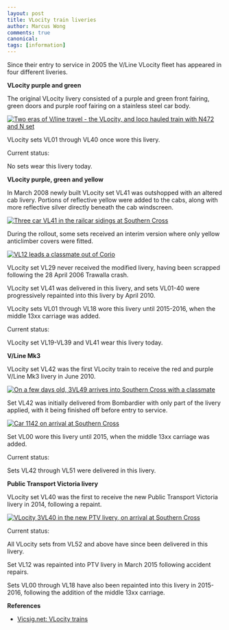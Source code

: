```yaml
---
layout: post
title: VLocity train liveries
author: Marcus Wong
comments: true
canonical: 
tags: [information]
---
```


Since their entry to service in 2005 the V/Line VLocity fleet has appeared in four different liveries.

<strong>VLocity purple and green</strong>

The original VLocity livery consisted of a purple and green front fairing, green doors and purple roof fairing on a stainless steel car body.

<a href="https://railgallery.wongm.com/ballarat-vlocity-launch/230_3061.JPG.html"><img src="https://railgallery.wongm.com/cache/ballarat-vlocity-launch/230_3061_595.jpg?cached=1405065196" alt="Two eras of V/line travel - the VLocity, and loco hauled train with N472 and N set" /></a>

VLocity sets VL01 through VL40 once wore this livery.

Current status: 

No sets wear this livery today.

<strong>VLocity purple, green and yellow</strong>

In March 2008 newly built VLocity set VL41 was outshopped with an altered cab livery. Portions of reflective yellow were added to the cabs, along with more reflective silver directly beneath the cab windscreen. 

<a href="https://railgallery.wongm.com/3-car-vlocity/D535_3505.jpg.html"><img src="https://railgallery.wongm.com/cache/3-car-vlocity/D535_3505_595.jpg?cached=1483684639" alt="Three car VL41 in the railcar sidings at Southern Cross" /></a>

During the rollout, some sets received an interim version where only yellow anticlimber covers were fitted.

<a href="https://railgallery.wongm.com/vline-geelong/D893_9395.jpg.html"><img src="https://railgallery.wongm.com/cache/vline-geelong/D893_9395_595.jpg?cached=1500432897" alt="VL12 leads a classmate out of Corio" /></a>

VLocity set VL29 never received the modified livery, having been scrapped following the 28 April 2006 Trawalla crash. 

VLocity set VL41 was delivered in this livery, and sets VL01-40 were progressively repainted into this livery by April 2010. 

VLocity sets VL01 through VL18 wore this livery until 2015-2016, when the middle 13xx carriage was added.

Current status:

VLocity set VL19-VL39 and VL41 wear this livery today.

<strong>V/Line Mk3</strong>

VLocity set VL42 was the first VLocity train to receive the red and purple V/Line Mk3 livery in June 2010. 

<a href="https://railgallery.wongm.com/vline-southern-cross/E110_1055.jpg.html"><img src="https://railgallery.wongm.com/cache/vline-southern-cross/E110_1055_595.jpg?cached=1407003542" alt="On a few days old, 3VL49 arrives into Southern Cross with a classmate" /></a>

Set VL42 was initially delivered from Bombardier with only part of the livery applied, with it being finished off before entry to service.

<a href="https://railgallery.wongm.com/vlocity-3vl42/E104_6051.jpg.html"><img src="https://railgallery.wongm.com/cache/vlocity-3vl42/E104_6051_595.jpg?cached=1410855848" alt="Car 1142 on arrival at Southern Cross" /></a>

Set VL00 wore this livery until 2015, when the middle 13xx carriage was added.

Current status:

Sets VL42 through VL51 were delivered in this livery. 

<strong>Public Transport Victoria livery</strong>

VLocity set VL40 was the first to receive the new Public Transport Victoria livery in 2014, following a repaint.

<a href="https://railgallery.wongm.com/vline-southern-cross/F107_0219.jpg.html"><img src="https://railgallery.wongm.com/cache/vline-southern-cross/F107_0219_595.jpg?cached=1404564994" alt="VLocity 3VL40 in the new PTV livery, on arrival at Southern Cross" /></a>

Current status:

All VLocity sets from VL52 and above have since been delivered in this livery.

Set VL12 was repainted into PTV livery in March 2015 following accident repairs. 

Sets VL00 through VL18 have also been repainted into this livery in 2015-2016, following the addition of the middle 13xx carriage.

<strong>References</strong>

* [Vicsig.net: VLocity trains](https://vicsig.net/index.php?page=passenger&section=rollingstock&subs=railmotors&rmtype=VLocity)